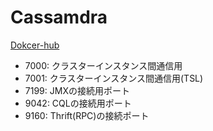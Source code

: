 # Cassamdra  
[Dokcer-hub](https://hub.docker.com/_/cassandra)
 - 7000: クラスターインスタンス間通信用
 - 7001: クラスターインスタンス間通信用(TSL)
 - 7199: JMXの接続用ポート
 - 9042: CQLの接続用ポート
 - 9160: Thrift(RPC)の接続ポート